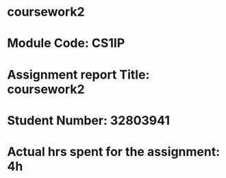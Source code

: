 # coursework2
# Module Code: CS1IP
# Assignment report Title: coursework2
# Student Number: 32803941
# Actual hrs spent for the assignment: 4h
